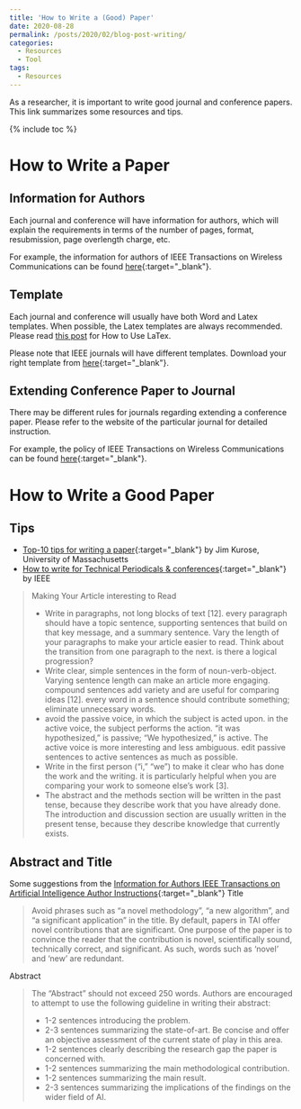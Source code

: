 ```yaml
---
title: 'How to Write a (Good) Paper'
date: 2020-08-28
permalink: /posts/2020/02/blog-post-writing/
categories:
  - Resources  
  - Tool
tags:
  - Resources
---
```


As a researcher, it is important to write good journal and conference papers. This link summarizes some resources and tips.

{% include toc %}

# How to Write a Paper
## Information for Authors
Each journal and conference will have information for authors, which will explain the requirements in terms of the number of pages, format, resubmission, page overlength charge, etc.

For example, the information for authors of IEEE Transactions on Wireless Communications can be found [here](https://www.comsoc.org/publications/journals/ieee-twc/submit-manuscript){:target="_blank"}.

## Template
Each journal and conference will usually have both Word and Latex templates. When possible, the Latex templates are always recommended. Please read [this post](https://junqing-zhang.github.io/posts/2020/01/blog-post-latex/) for How to Use LaTex.

Please note that IEEE journals will have different templates. Download your right template from [here](https://template-selector.ieee.org/secure/templateSelector/publicationType){:target="_blank"}.


## Extending Conference Paper to Journal
There may be different rules for journals regarding extending a conference paper. Please refer to the website of the particular journal for detailed instruction.

For example, the policy of IEEE Transactions on Wireless Communications can be found [here](https://www.comsoc.org/publications/journals/ieee-transactions-wireless-communications/conference-vs-journal){:target="_blank"}.

# How to Write a Good Paper

## Tips
* [Top-10 tips for writing a paper](http://conferences.sigcomm.org/co-next/2006/files/pres/10tipsforwritingapaper.pdf){:target="_blank"} by Jim Kurose, University of Massachusetts
* [How to write for Technical Periodicals & conferences](http://ieeeauthorcenter.ieee.org/wp-content/uploads/How-to-Write-for-Technical-Periodicals-and-Conferences-1.pdf){:target="_blank"} by IEEE
> Making Your Article interesting to Read
> * Write in paragraphs, not long blocks of text [12]. every paragraph should have a topic sentence, supporting sentences that build on that key message, and a summary sentence. Vary the length of your paragraphs to make your article easier to read. Think about the transition from one paragraph to the next. is there a logical progression?
> * Write clear, simple sentences in the form of noun-verb-object. Varying sentence length can make an article more engaging. compound sentences add variety and are useful for comparing ideas [12]. every word in a sentence should contribute something; eliminate unnecessary words.
>* avoid the passive voice, in which the subject is acted upon. in the active voice, the subject performs the action. “it was hypothesized,” is passive; “We hypothesized,” is active. The active voice is more interesting and less ambiguous. edit passive sentences to active sentences as much as possible.
>* Write in the first person (“i,” “we”) to make it clear who has done the work and the writing. it is particularly helpful when you are comparing your work to someone else’s work [3].
>* The abstract and the methods section will be written in the past tense, because they describe work that you have already done. The introduction and discussion section are usually written in the present tense, because they describe knowledge that currently exists.


## Abstract and Title
Some suggestions from the [Information for Authors IEEE Transactions on Artificial Intelligence Author Instructions](https://cis.ieee.org/publications/ieee-transactions-on-artificial-intelligence/information-for-authors-tai){:target="_blank"}
Title
> Avoid phrases such as “a novel methodology”, “a new algorithm”, and “a significant application” in the title. By default, papers in TAI offer novel contributions that are significant. One purpose of the paper is to convince the reader that the contribution is novel, scientifically sound, technically correct, and significant. As such, words such as ‘novel’ and ‘new’ are redundant.

Abstract
> The “Abstract” should not exceed 250 words. Authors are encouraged to attempt to use the following guideline in writing their abstract:
> * 1-2 sentences introducing the problem.
> * 2-3 sentences summarizing the state-of-art. Be concise and offer an objective assessment of the current state of play in this area.
> * 1-2 sentences clearly describing the research gap the paper is concerned with.
> * 1-2 sentences summarizing the main methodological contribution.
> * 1-2 sentences summarizing the main result.
> * 2-3 sentences summarizing the implications of the findings on the wider field of AI.


